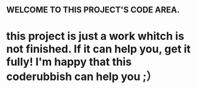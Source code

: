 ## WELCOME TO THIS PROJECT'S CODE AREA.
# this project is just a work whitch is not finished. If it can help you, get it fully! I'm happy that this coderubbish can help you ;）